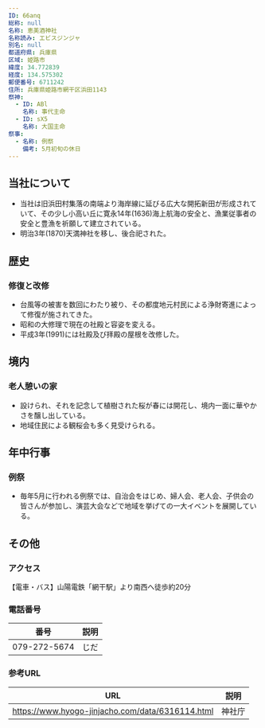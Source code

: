 ```yaml
---
ID: 66anq
総称: null
名称: 恵美酒神社
名称読み: エビスジンジャ
別名: null
都道府県: 兵庫県
区域: 姫路市
緯度: 34.772839
経度: 134.575302
郵便番号: 6711242
住所: 兵庫県姫路市網干区浜田1143
祭神:
  - ID: ABl
    名称: 事代主命
  - ID: sX5
    名称: 大国主命
祭事:
  - 名称: 例祭
    備考: 5月初旬の休日
---
```


## 当社について

- 当社は旧浜田村集落の南端より海岸線に延びる広大な開拓新田が形成されていて、その少し小高い丘に寛永14年(1636)海上航海の安全と、漁業従事者の安全と豊漁を祈願して建立されている。
- 明治3年(1870)天満神社を移し、後合祀された。

## 歴史

### 修復と改修

- 台風等の被害を数回にわたり被り、その都度地元村民による浄財寄進によって修復が施されてきた。
- 昭和の大修理で現在の社殿と容姿を変える。
- 平成3年(1991)には社殿及び拝殿の屋根を改修した。

## 境内

### 老人憩いの家

- 設けられ、それを記念して植樹された桜が春には開花し、境内一面に華やかさを醸し出している。
- 地域住民による観桜会も多く見受けられる。

## 年中行事

### 例祭

- 毎年5月に行われる例祭では、自治会をはじめ、婦人会、老人会、子供会の皆さんが参加し、演芸大会などで地域を挙げての一大イベントを展開している。

## その他

### アクセス

【電車・バス】山陽電鉄「網干駅」より南西へ徒歩約20分

### 電話番号

| 番号         | 説明 |
| ------------ | ---- |
| 079-272-5674 | じだ |

### 参考URL

| URL                                              | 説明   |
| ------------------------------------------------ | ------ |
| https://www.hyogo-jinjacho.com/data/6316114.html | 神社庁 |
